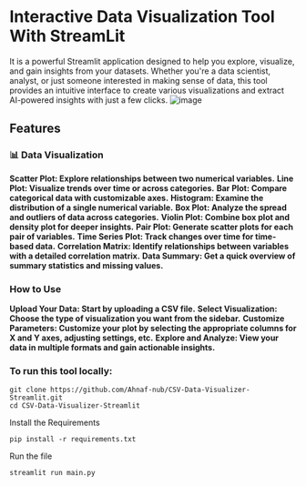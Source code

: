 # Interactive Data Visualization Tool With StreamLit
It is a powerful Streamlit application designed to help you explore, visualize, and gain insights from your datasets. Whether you're a data scientist, analyst, or just someone interested in making sense of data, this tool provides an intuitive interface to create various visualizations and extract AI-powered insights with just a few clicks.
![image](https://github.com/user-attachments/assets/de6d4312-6aa6-4e3a-8634-daefdfb82aa1)
## Features
### 📊 Data Visualization
**Scatter Plot: Explore relationships between two numerical variables.**
**Line Plot: Visualize trends over time or across categories.**
**Bar Plot: Compare categorical data with customizable axes.**
**Histogram: Examine the distribution of a single numerical variable.**
**Box Plot: Analyze the spread and outliers of data across categories.**
**Violin Plot: Combine box plot and density plot for deeper insights.**
**Pair Plot: Generate scatter plots for each pair of variables.**
**Time Series Plot: Track changes over time for time-based data.**
**Correlation Matrix: Identify relationships between variables with a detailed correlation matrix.**
**Data Summary: Get a quick overview of summary statistics and missing values.**
### How to Use
**Upload Your Data: Start by uploading a CSV file.**
**Select Visualization: Choose the type of visualization you want from the sidebar.**
**Customize Parameters: Customize your plot by selecting the appropriate columns for X and Y axes, adjusting settings, etc.**
**Explore and Analyze: View your data in multiple formats and gain actionable insights.**
### To run this tool locally:
```
git clone https://github.com/Ahnaf-nub/CSV-Data-Visualizer-Streamlit.git
cd CSV-Data-Visualizer-Streamlit
```
Install the Requirements
```
pip install -r requirements.txt
```
Run the file
```
streamlit run main.py
```
